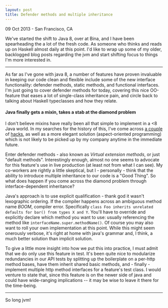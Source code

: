 ```yaml
---
layout: post
title: Defender methods and multiple inheritance
---
```


<p class="meta">09 Oct 2013 - San Francisco, CA</p>

We've started the shift to Java 8, over at Bina, and I have been spearheading the a
lot of the fresh code. As someone who thinks and reads up on Haskell almost daily at
this point. I'd like to wrap up some of my older, backlogged blog posts regarding the
jvm and start shifting focus to things I'm more interested in.

---

As far as I've gone with java 8, a number of features have proven invaluable in
keeping our code clean and flexible include some of the new interface functionality:
defender methods, static methods, and functional interfaces. I'm just going to cover
defender methods for today, covering this nice OO-feature that eases a lot of
single-class inheritance pain, and circle back to talking about Haskell typeclasses
and how they relate.

#### Java finally gets a mixin, takes a stab at the diamond problem

I don't believe mixins have really been all that simple to implement in a <8 Java
world. In my searches for the history of this, I've come across [a couple][hack1] of
[hacks][hack2], as well as a more elegant solution (aspect-oriented programming)
which is not likely to be picked up by my company anytime in the immediate future.

Enter defender methods - also known as *Virtual extension methods*, or just "default
methods". Interestingly enough, almost no one seems to advocate for this feature's
use in live production (at least not from what I can see). My co-workers are rightly
a little skeptical, but I - personally - think that the ability to introduce multiple
inheritance to our code is a "Good Thing". So what does happen if you come across the
diamond problem through interface-dependent inheritance?

Java's approach is to use explicit qualification - thank god it wasn't lexographic
ordering. If the compiler happens across an ambiguous method name *BOOM*, compiler
error. Specifically `class Foo inherits unrelated defaults for bar() from types X and
Y`. You'll have to override and explicitly declare which method you want to use:
usually referencing the method like `interfaceName.super.methodName()`. Of course you
may also want to roll your own implementation at this point. While this might seem
onerously verbose, it's right at home with java's grammar and, I think, a much better
solution than implicit solution.

To give a little more insight into how we put this into practice, I must admit that
we do only use this feature in test. It's been quite nice to modularize redundancies
in our API tests by splitting up the boilerplate on a per-http method bases, have
them inherit shared basic methods, and - finally - implement multiple http method
interfaces for a feature's test class. I would venture to state that, since this
feature is on the newer side of java and could have wide-ranging implications -- it
may be wise to leave it there for the time-being.

---

So long jvm!

[hack1]:http://stackoverflow.com/questions/587458/implement-mixin-in-java
[hack2]:http://stackoverflow.com/questions/263121/java-traits-or-mixins-pattern

